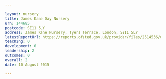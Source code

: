 ```yaml
---

layout: nursery
title: James Kane Day Nursery
urn: 144685
postcode: SE11 5LY
address: James Kane Nursery, Tyers Terrace, London, SE11 5LY
latestReportUrl: https://reports.ofsted.gov.uk/provider/files/2514536/urn/144685.pdf
teaching: 0
development: 0
leadership: 2
outcomes: 0
overall: 2
date: 10 August 2015

---
```

